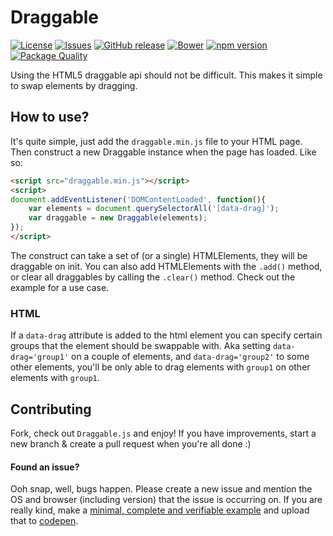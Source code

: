 # Draggable
[![License](http://img.shields.io/:license-mit-blue.svg)](https://github.com/terwanerik/Draggable/blob/master/LICENSE)
[![Issues](https://img.shields.io/github/issues/terwanerik/Draggable.svg)](https://github.com/terwanerik/Draggable/issues)
[![GitHub release](https://img.shields.io/github/release/terwanerik/Draggable.svg?maxAge=2592000)]()
[![Bower](https://img.shields.io/bower/v/Draggable.svg?maxAge=2592000)]()
[![npm version](https://badge.fury.io/js/draggable.svg)](https://www.npmjs.com/package/draggable)
[![Package Quality](http://npm.packagequality.com/shield/draggable.svg)](http://packagequality.com/#?package=draggable)

Using the HTML5 draggable api should not be difficult. This makes it simple to swap elements by dragging.

## How to use?
It's quite simple, just add the `draggable.min.js` file to your HTML page. Then construct a new Draggable instance when the page has loaded. Like so:

```html
<script src="draggable.min.js"></script>
<script>
document.addEventListener('DOMContentLoaded', function(){
	var elements = document.querySelectorAll('[data-drag]');
	var draggable = new Draggable(elements);
});
</script>
```

The construct can take a set of (or a single) HTMLElements, they will be draggable on init. You can also add HTMLElements with the `.add()` method, or clear all draggables by calling the `.clear()` method. Check out the example for a use case.

### HTML
If a `data-drag` attribute is added to the html element you can specify certain groups that the element should be swappable with. Aka setting `data-drag='group1'` on a couple of elements, and `data-drag='group2'` to some other elements, you'll be only able to drag elements with `group1` on other elements with `group1`.

## Contributing
Fork, check out `Draggable.js` and enjoy! If you have improvements, start a new branch & create a pull request when you're all done :)

#### Found an issue?
Ooh snap, well, bugs happen. Please create a new issue and mention the OS and browser (including version) that the issue is occurring on. If you are really kind, make a [minimal, complete and verifiable example](http://stackoverflow.com/help/mcve) and upload that to [codepen](http://codepen.io).
